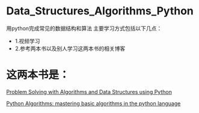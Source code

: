 # Data_Structures_Algorithms_Python
用python完成常见的数据结构和算法
主要学习方式包括以下几点：

* 1.视频学习
* 2.参考两本书以及别人学习这两本书的相关博客

# 这两本书是：

[Problem Solving with Algorithms and Data Structures using Python](http://interactivepython.org/runestone/static/pythonds/index.html)

[Python Algorithms: mastering basic algorithms in the python language](http://index-of.es/Python/Python.Algorithms.pdf)
